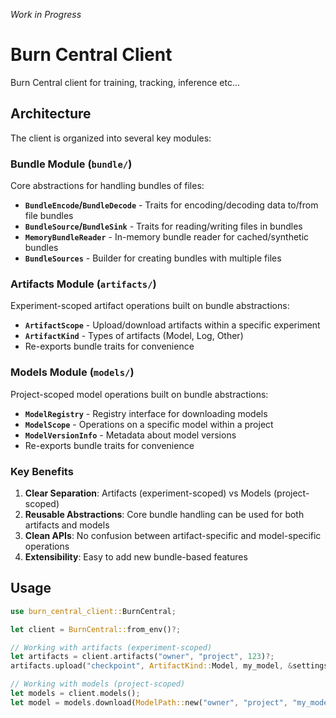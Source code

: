_Work in Progress_

# Burn Central Client

Burn Central client for training, tracking, inference etc...

## Architecture

The client is organized into several key modules:

### Bundle Module (`bundle/`)

Core abstractions for handling bundles of files:

- **`BundleEncode`/`BundleDecode`** - Traits for encoding/decoding data to/from file bundles
- **`BundleSource`/`BundleSink`** - Traits for reading/writing files in bundles  
- **`MemoryBundleReader`** - In-memory bundle reader for cached/synthetic bundles
- **`BundleSources`** - Builder for creating bundles with multiple files

### Artifacts Module (`artifacts/`)

Experiment-scoped artifact operations built on bundle abstractions:

- **`ArtifactScope`** - Upload/download artifacts within a specific experiment
- **`ArtifactKind`** - Types of artifacts (Model, Log, Other)
- Re-exports bundle traits for convenience

### Models Module (`models/`)

Project-scoped model operations built on bundle abstractions:

- **`ModelRegistry`** - Registry interface for downloading models
- **`ModelScope`** - Operations on a specific model within a project
- **`ModelVersionInfo`** - Metadata about model versions
- Re-exports bundle traits for convenience

### Key Benefits

1. **Clear Separation**: Artifacts (experiment-scoped) vs Models (project-scoped)
2. **Reusable Abstractions**: Core bundle handling can be used for both artifacts and models
3. **Clean APIs**: No confusion between artifact-specific and model-specific operations
4. **Extensibility**: Easy to add new bundle-based features

## Usage

```rust
use burn_central_client::BurnCentral;

let client = BurnCentral::from_env()?;

// Working with artifacts (experiment-scoped)
let artifacts = client.artifacts("owner", "project", 123)?;
artifacts.upload("checkpoint", ArtifactKind::Model, my_model, &settings)?;

// Working with models (project-scoped) 
let models = client.models();
let model = models.download(ModelPath::new("owner", "project", "my_model"), 1, &settings)?;
```
